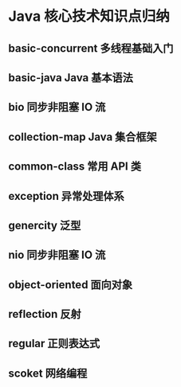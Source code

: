# Java 核心技术知识点归纳

## basic-concurrent 多线程基础入门

## basic-java Java 基本语法

## bio 同步非阻塞 IO 流

## collection-map Java 集合框架

## common-class 常用 API 类

## exception 异常处理体系

## genercity 泛型

## nio 同步非阻塞 IO 流

## object-oriented 面向对象

## reflection 反射

## regular 正则表达式

## scoket 网络编程

